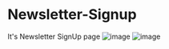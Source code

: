# Newsletter-Signup
It's Newsletter SignUp page 
![image](https://user-images.githubusercontent.com/89327185/218927192-aa12ae8f-b445-4a31-8876-f0d9f1fa5fb7.png)
![image](https://user-images.githubusercontent.com/89327185/218927475-de9f1756-15a1-438e-b1eb-c150f9a3b14f.png)
